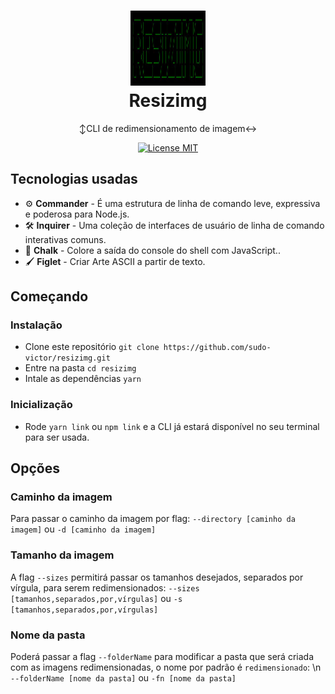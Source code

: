 <h1 align="center">
<img src="./src/assets/logo.jpg" width="120" height="120"/>
<br/>
Resizimg
</h1>

<p align="center">
↕CLI de redimensionamento de imagem↔
</p>
<p align="center">
  <a href="https://opensource.org/licenses/MIT">
    <img src="https://img.shields.io/badge/License-MIT-blue.svg" alt="License MIT">
  </a>
</p>

## Tecnologias usadas

-   ⚙ **Commander** - É uma estrutura de linha de comando leve, expressiva e poderosa para Node.js.
-   🛠 **Inquirer** - Uma coleção de interfaces de usuário de linha de comando interativas comuns.
-   💅 **Chalk** - Colore a saída do console do shell com JavaScript..
-  🖌 **Figlet** - Criar Arte ASCII a partir de texto.

## Começando

### Instalação

-   Clone este repositório `git clone https://github.com/sudo-victor/resizimg.git`
-   Entre na pasta `cd resizimg`
-   Intale as dependências `yarn`

### Inicialização

-   Rode `yarn link` ou `npm link` e a CLI já estará disponível no seu terminal para ser usada.

## Opções

### Caminho da imagem
Para passar o caminho da imagem por flag:
`--directory [caminho da imagem]` ou `-d [caminho da imagem]`

### Tamanho da imagem
A flag `--sizes` permitirá passar os tamanhos desejados, separados por vírgula, para serem redimensionados:
`--sizes [tamanhos,separados,por,vírgulas]` ou `-s [tamanhos,separados,por,vírgulas]`

### Nome da pasta
Poderá passar a flag `--folderName` para modificar a pasta que será criada com as imagens redimensionadas, o nome por padrão é `redimensionado`: \n
`--folderName [nome da pasta]` ou `-fn [nome da pasta]`

